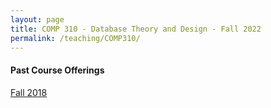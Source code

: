 ```yaml
---
layout: page
title: COMP 310 - Database Theory and Design - Fall 2022
permalink: /teaching/COMP310/
---
```


#### Past Course Offerings

[Fall 2018](/teaching/COMP310/fa18/)
